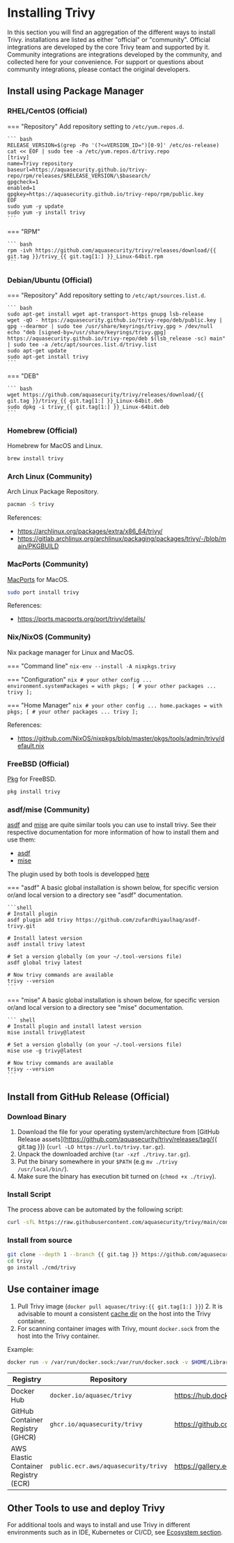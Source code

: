 # Installing Trivy

In this section you will find an aggregation of the different ways to install Trivy. installations are listed as either "official" or "community". Official integrations are developed by the core Trivy team and supported by it. Community integrations are integrations developed by the community, and collected here for your convenience. For support or questions about community integrations, please contact the original developers.

## Install using Package Manager

### RHEL/CentOS (Official)

=== "Repository"
    Add repository setting to `/etc/yum.repos.d`.

    ``` bash
    RELEASE_VERSION=$(grep -Po '(?<=VERSION_ID=")[0-9]' /etc/os-release)
    cat << EOF | sudo tee -a /etc/yum.repos.d/trivy.repo
    [trivy]
    name=Trivy repository
    baseurl=https://aquasecurity.github.io/trivy-repo/rpm/releases/$RELEASE_VERSION/\$basearch/
    gpgcheck=1
    enabled=1
    gpgkey=https://aquasecurity.github.io/trivy-repo/rpm/public.key
    EOF
    sudo yum -y update
    sudo yum -y install trivy
    ```

=== "RPM"

    ``` bash
    rpm -ivh https://github.com/aquasecurity/trivy/releases/download/{{ git.tag }}/trivy_{{ git.tag[1:] }}_Linux-64bit.rpm
    ```

### Debian/Ubuntu (Official)

=== "Repository"
    Add repository setting to `/etc/apt/sources.list.d`.

    ``` bash
    sudo apt-get install wget apt-transport-https gnupg lsb-release
    wget -qO - https://aquasecurity.github.io/trivy-repo/deb/public.key | gpg --dearmor | sudo tee /usr/share/keyrings/trivy.gpg > /dev/null
    echo "deb [signed-by=/usr/share/keyrings/trivy.gpg] https://aquasecurity.github.io/trivy-repo/deb $(lsb_release -sc) main" | sudo tee -a /etc/apt/sources.list.d/trivy.list
    sudo apt-get update
    sudo apt-get install trivy
    ```

=== "DEB"

    ``` bash
    wget https://github.com/aquasecurity/trivy/releases/download/{{ git.tag }}/trivy_{{ git.tag[1:] }}_Linux-64bit.deb
    sudo dpkg -i trivy_{{ git.tag[1:] }}_Linux-64bit.deb
    ```

### Homebrew (Official)

Homebrew for MacOS and Linux.

```bash
brew install trivy
```

### Arch Linux (Community)

Arch Linux Package Repository.

```bash
pacman -S trivy
```

References: 
- <https://archlinux.org/packages/extra/x86_64/trivy/>
- <https://gitlab.archlinux.org/archlinux/packaging/packages/trivy/-/blob/main/PKGBUILD>


### MacPorts (Community)

[MacPorts](https://www.macports.org) for MacOS.

```bash
sudo port install trivy
```

References:
- <https://ports.macports.org/port/trivy/details/>

### Nix/NixOS (Community)

Nix package manager for Linux and MacOS.

=== "Command line"
    `nix-env --install -A nixpkgs.trivy`

=== "Configuration"
    ```nix
    # your other config ...
    environment.systemPackages = with pkgs; [
      # your other packages ...
      trivy
    ];
    ```

=== "Home Manager"
    ```nix
    # your other config ...
    home.packages = with pkgs; [
      # your other packages ...
      trivy
    ];
    ```

References: 

-  https://github.com/NixOS/nixpkgs/blob/master/pkgs/tools/admin/trivy/default.nix

### FreeBSD (Official)

[Pkg](https://freebsd.org) for FreeBSD.

```bash
pkg install trivy
```

### asdf/mise (Community)

[asdf](https://github.com/asdf-vm/asdf) and [mise](https://github.com/jdx/mise) are quite similar tools you can use to install trivy.
See their respective documentation for more information of how to install them and use them:

- [asdf](https://asdf-vm.com/guide/getting-started.html)
- [mise](https://mise.jdx.dev/getting-started.html)

The plugin used by both tools is developped [here](https://github.com/zufardhiyaulhaq/asdf-trivy)


=== "asdf"
    A basic global installation is shown below, for specific version or/and local version to a directory see "asdf" documentation.

    ```shell
    # Install plugin
    asdf plugin add trivy https://github.com/zufardhiyaulhaq/asdf-trivy.git

    # Install latest version
    asdf install trivy latest

    # Set a version globally (on your ~/.tool-versions file)
    asdf global trivy latest

    # Now trivy commands are available
    trivy --version
    ```

=== "mise"
    A basic global installation is shown below, for specific version or/and local version to a directory see "mise" documentation.

    ``` shell
    # Install plugin and install latest version
    mise install trivy@latest

    # Set a version globally (on your ~/.tool-versions file)
    mise use -g trivy@latest

    # Now trivy commands are available
    trivy --version
    ```

## Install from GitHub Release (Official)

### Download Binary

1. Download the file for your operating system/architecture from [GitHub Release assets](https://github.com/aquasecurity/trivy/releases/tag/{{ git.tag }}) (`curl -LO https://url.to/trivy.tar.gz`).  
2. Unpack the downloaded archive (`tar -xzf ./trivy.tar.gz`).
3. Put the binary somewhere in your `$PATH` (e.g `mv ./trivy /usr/local/bin/`).
4. Make sure the binary has execution bit turned on (`chmod +x ./trivy`).

### Install Script

The process above can be automated by the following script:

```bash
curl -sfL https://raw.githubusercontent.com/aquasecurity/trivy/main/contrib/install.sh | sh -s -- -b /usr/local/bin {{ git.tag }}
```

### Install from source

```bash
git clone --depth 1 --branch {{ git.tag }} https://github.com/aquasecurity/trivy
cd trivy
go install ./cmd/trivy
```

## Use container image

1. Pull Trivy image (`docker pull aquasec/trivy:{{ git.tag[1:] }}`)
   2. It is advisable to mount a consistent [cache dir](../docs/configuration/cache.md) on the host into the Trivy container.
3. For scanning container images with Trivy, mount `docker.sock` from the host into the Trivy container.

Example:

``` bash
docker run -v /var/run/docker.sock:/var/run/docker.sock -v $HOME/Library/Caches:/root/.cache/ aquasec/trivy:{{ git.tag[1:] }} image python:3.4-alpine
```

| Registry                             | Repository                          | Link                                                                  | Supportability |
|--------------------------------------|-------------------------------------|-----------------------------------------------------------------------|----------------|
| Docker Hub                           | `docker.io/aquasec/trivy`           | https://hub.docker.com/r/aquasec/trivy                                | Official       |
| GitHub Container Registry (GHCR)     | `ghcr.io/aquasecurity/trivy`        | https://github.com/orgs/aquasecurity/packages/container/package/trivy | Official       |
| AWS Elastic Container Registry (ECR) | `public.ecr.aws/aquasecurity/trivy` | https://gallery.ecr.aws/aquasecurity/trivy                            | Official       |

## Other Tools to use and deploy Trivy

For additional tools and ways to install and use Trivy in different environments such as in IDE, Kubernetes or CI/CD, see [Ecosystem section](../ecosystem/index.md).
